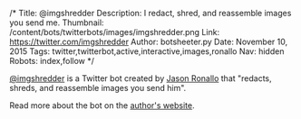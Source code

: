 /*
Title: @imgshredder
Description: I redact, shred, and reassemble images you send me.
Thumbnail: /content/bots/twitterbots/images/imgshredder.png
Link: https://twitter.com/imgshredder
Author: botsheeter.py
Date: November 10, 2015
Tags: twitter,twitterbot,active,interactive,images,ronallo
Nav: hidden
Robots: index,follow
*/

[@imgshredder](https://twitter.com/imgshredder) is a Twitter bot created by [Jason Ronallo](https://twitter.com/ronallo) that "redacts, shreds, and reassemble images you send him".

Read more about the bot on the [author's website](http://ronallo.com/bots/imgshredder/). 

